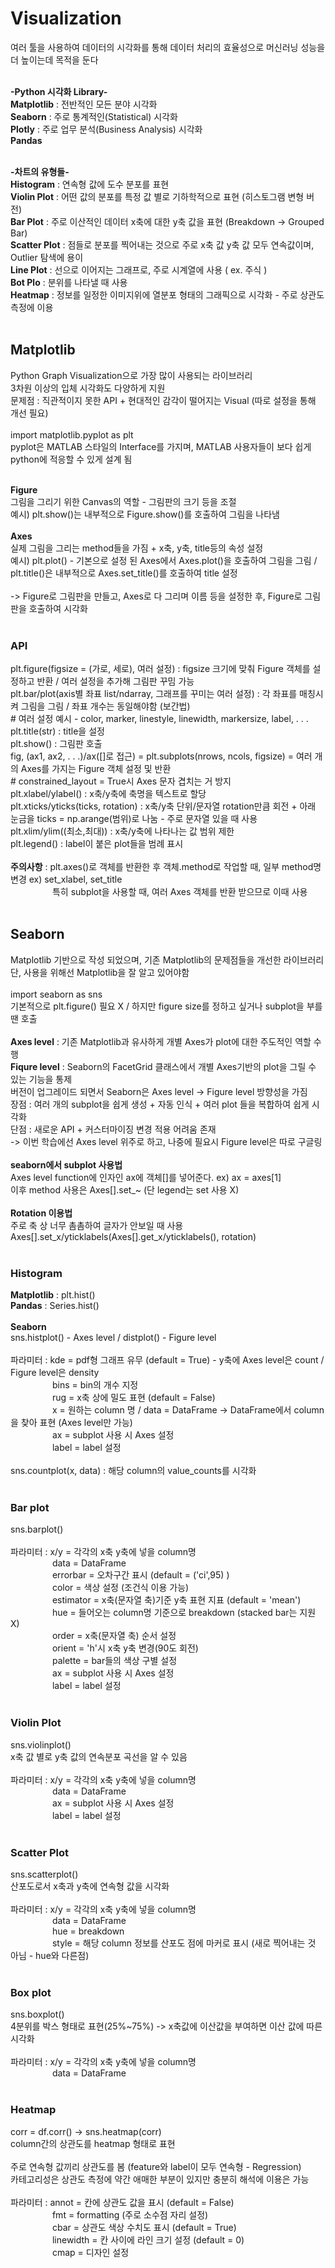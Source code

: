 # **Visualization**
여러 툴을 사용하여 데이터의 시각화를 통해 데이터 처리의 효율성으로 머신러닝 성능을 더 높이는데 목적을 둔다 </br></br>

**-Python 시각화 Library-** </br>
**Matplotlib** : 전반적인 모든 분야 시각화</br>
**Seaborn** : 주로 통계적인(Statistical) 시각화</br>
**Plotly** : 주로 업무 분석(Business Analysis) 시각화 </br>
**Pandas**</br></br>

**-차트의 유형들-** </br> 
**Histogram** : 연속형 값에 도수 분포를 표현</br>
**Violin Plot** : 어떤 값의 분포를 특정 값 별로 기하학적으로 표현 (히스토그램 변형 버전)</br> 
**Bar Plot** : 주로 이산적인 데이터 x축에 대한 y축 값을 표현 (Breakdown -> Grouped Bar)</br> 
**Scatter Plot** : 점들로 분포를 찍어내는 것으로 주로 x축 값 y축 값 모두 연속값이며, Outlier 탐색에 용이</br> 
**Line Plot** : 선으로 이어지는 그래프로, 주로 시계열에 사용 ( ex. 주식 )</br>
**Bot Plo** : 분위를 나타낼 때 사용 </br>
**Heatmap** : 정보를 일정한 이미지위에 열분포 형태의 그래픽으로 시각화 - 주로 상관도 측정에 이용 </br></br> 

## **Matplotlib**
Python Graph Visualization으로 가장 많이 사용되는 라이브러리 </br>
3차원 이상의 입체 시각화도 다양하게 지원</br>
문제점 : 직관적이지 못한 API + 현대적인 감각이 떨어지는 Visual (따로 설정을 통해 개선 필요) </br></br>
import matplotlib.pyplot as plt </br>
pyplot은 MATLAB 스타일의 Interface를 가지며, MATLAB 사용자들이 보다 쉽게 python에 적응할 수 있게 설계 됨</br></br>

**Figure** </br>
그림을 그리기 위한 Canvas의 역할 - 그림판의 크기 등을 조절</br>
예시\) plt.show()는 내부적으로 Figure.show()를 호출하여 그림을 나타냄
</br></br>
**Axes** </br>
실제 그림을 그리는 method들을 가짐 + x축, y축, title등의 속성 설정 </br>
예시\) plt.plot() - 기본으로 설정 된 Axes에서 Axes.plot()을 호출하여 그림을 그림 / plt.title()은 내부적으로 Axes.set_title()를 호출하여 title 설정</br></br>
-> Figure로 그림판을 만들고, Axes로 다 그리며 이름 등을 설정한 후, Figure로 그림판을 호출하여 시각화</br></br>

### **API**
plt.figure(figsize = (가로, 세로), 여러 설정) : figsize 크기에 맞춰 Figure 객체를 설정하고 반환 / 여러 설정을 추가해 그림판 꾸밈 가능</br>
plt.bar/plot(axis별 좌표 list/ndarray, 그래프를 꾸미는 여러 설정) : 각 좌표를 매칭시켜 그림을 그림 / 좌표 개수는 동일해야함 (보간법)</br>
\# 여러 설정 예시 - color, marker, linestyle, linewidth, markersize, label, . . .</br>
plt.title(str) : title을 설정 </br>
plt.show() : 그림판 호출</br>
fig, (ax1, ax2, . . .)/ax([]로 접근) = plt.subplots(nrows, ncols, figsize) = 여러 개의 Axes를 가지는 Figure 객체 설정 및 반환</br>
\# constrained_layout = True시 Axes 문자 겹치는 거 방지 </br>
plt.xlabel/ylabel() : x축/y축에 축명을 텍스트로 할당</br>
plt.xticks/yticks(ticks, rotation) : x축/y축 단위/문자열 rotation만큼 회전 + 아래 눈금을 ticks = np.arange(범위)로 나눔 - 주로 문자열 있을 때 사용 </br>
plt.xlim/ylim((최소,최대)) : x축/y축에 나타나는 값 범위 제한 </br>
plt.legend() : label이 붙은 plot들을 범례 표시 </br></br>
**주의사항** : plt.axes()로 객체를 반환한 후 객체.method로 작업할 때, 일부 method명 변경 ex) set_xlabel, set_title</br>
&nbsp;&nbsp;&nbsp;&nbsp;&nbsp;&nbsp;&nbsp;&nbsp;&nbsp;&nbsp;&nbsp;&nbsp;&nbsp;&nbsp;&nbsp;&nbsp;
특히 subplot을 사용할 때, 여러 Axes 객체를 반환 받으므로 이때 사용</br></br>

## **Seaborn**
Matplotlib 기반으로 작성 되었으며, 기존 Matplotlib의 문제점들을 개선한 라이브러리 </br>
단, 사용을 위해선 Matplotlib을 잘 알고 있어야함</br></br>
import seaborn as sns</br>
기본적으로 plt.figure() 필요 X / 하지만 figure size를 정하고 싶거나 subplot을 부를 땐 호출</br></br>
**Axes level** : 기존 Matplotlib과 유사하게 개별 Axes가 plot에 대한 주도적인 역할 수행 </br>
**Fiqure level** : Seaborn의 FacetGrid 클래스에서 개별 Axes기반의 plot을 그릴 수 있는 기능을 통제 </br>
버전이 업그레이드 되면서 Seaborn은 Axes level -> Figure level 방향성을 가짐</br>
장점 : 여러 개의 subplot을 쉽게 생성 + 자동 인식 + 여러 plot 들을 복합하여 쉽게 시각화</br>
단점 : 새로운 API + 커스터마이징 변경 적용 어려움 존재 </br>
-> 이번 학습에선 Axes level 위주로 하고, 나중에 필요시 Figure level은 따로 구글링</br></br>
**seaborn에서 subplot 사용법**</br>
Axes level function에 인자인 ax에 객체[]를 넣어준다. ex) ax = axes[1]</br>
이후 method 사용은 Axes[].set_~ (단 legend는 set 사용 X)</br></br>
**Rotation 이용법**</br>
주로 축 상 너무 촘촘하여 글자가 안보일 때 사용 </br>
Axes[].set_x/yticklabels(Axes[].get_x/yticklabels(), rotation)</br></br>

### **Histogram**
**Matplotlib** : plt.hist()</br>
**Pandas** : Series.hist() </br></br>
**Seaborn** </br>
sns.histplot() - Axes level / distplot() - Figure level</br></br>
파라미터 : kde = pdf형 그래프 유무 (default = True) - y축에 Axes level은 count / Figure level은 density</br>
&nbsp;&nbsp;&nbsp;&nbsp;&nbsp;&nbsp;&nbsp;&nbsp;&nbsp;&nbsp;&nbsp;&nbsp;&nbsp;&nbsp;&nbsp;&nbsp;
bins = bin의 개수 지정</br>
&nbsp;&nbsp;&nbsp;&nbsp;&nbsp;&nbsp;&nbsp;&nbsp;&nbsp;&nbsp;&nbsp;&nbsp;&nbsp;&nbsp;&nbsp;&nbsp;
rug = x축 상에 밀도 표현 (default = False)</br>
&nbsp;&nbsp;&nbsp;&nbsp;&nbsp;&nbsp;&nbsp;&nbsp;&nbsp;&nbsp;&nbsp;&nbsp;&nbsp;&nbsp;&nbsp;&nbsp;
x = 원하는 column 명 / data = DataFrame -> DataFrame에서 column을 찾아 표현 (Axes level만 가능)</br>
&nbsp;&nbsp;&nbsp;&nbsp;&nbsp;&nbsp;&nbsp;&nbsp;&nbsp;&nbsp;&nbsp;&nbsp;&nbsp;&nbsp;&nbsp;&nbsp;
ax = subplot 사용 시 Axes 설정</br>
&nbsp;&nbsp;&nbsp;&nbsp;&nbsp;&nbsp;&nbsp;&nbsp;&nbsp;&nbsp;&nbsp;&nbsp;&nbsp;&nbsp;&nbsp;&nbsp;
label = label 설정</br></br>
sns.countplot(x, data) : 해당 column의 value_counts를 시각화</br></br>

### **Bar plot**
sns.barplot()</br></br>
파라미터 : x/y = 각각의 x축 y축에 넣을 column명</br>
&nbsp;&nbsp;&nbsp;&nbsp;&nbsp;&nbsp;&nbsp;&nbsp;&nbsp;&nbsp;&nbsp;&nbsp;&nbsp;&nbsp;&nbsp;&nbsp;
data = DataFrame</br>
&nbsp;&nbsp;&nbsp;&nbsp;&nbsp;&nbsp;&nbsp;&nbsp;&nbsp;&nbsp;&nbsp;&nbsp;&nbsp;&nbsp;&nbsp;&nbsp;
errorbar = 오차구간 표시 (default = ('ci',95) )</br>
&nbsp;&nbsp;&nbsp;&nbsp;&nbsp;&nbsp;&nbsp;&nbsp;&nbsp;&nbsp;&nbsp;&nbsp;&nbsp;&nbsp;&nbsp;&nbsp;
color = 색상 설정 (조건식 이용 가능)</br>
&nbsp;&nbsp;&nbsp;&nbsp;&nbsp;&nbsp;&nbsp;&nbsp;&nbsp;&nbsp;&nbsp;&nbsp;&nbsp;&nbsp;&nbsp;&nbsp;
estimator = x축(문자열 축)기준 y축 표현 지표 (default = 'mean')</br>
&nbsp;&nbsp;&nbsp;&nbsp;&nbsp;&nbsp;&nbsp;&nbsp;&nbsp;&nbsp;&nbsp;&nbsp;&nbsp;&nbsp;&nbsp;&nbsp;
hue = 들어오는 column명 기준으로 breakdown (stacked bar는 지원 X)</br>
&nbsp;&nbsp;&nbsp;&nbsp;&nbsp;&nbsp;&nbsp;&nbsp;&nbsp;&nbsp;&nbsp;&nbsp;&nbsp;&nbsp;&nbsp;&nbsp;
order = x축(문자열 축) 순서 설정</br>
&nbsp;&nbsp;&nbsp;&nbsp;&nbsp;&nbsp;&nbsp;&nbsp;&nbsp;&nbsp;&nbsp;&nbsp;&nbsp;&nbsp;&nbsp;&nbsp;
orient = 'h'시 x축 y축 변경(90도 회전)</br>
&nbsp;&nbsp;&nbsp;&nbsp;&nbsp;&nbsp;&nbsp;&nbsp;&nbsp;&nbsp;&nbsp;&nbsp;&nbsp;&nbsp;&nbsp;&nbsp;
palette = bar들의 색상 구별 설정 </br>
&nbsp;&nbsp;&nbsp;&nbsp;&nbsp;&nbsp;&nbsp;&nbsp;&nbsp;&nbsp;&nbsp;&nbsp;&nbsp;&nbsp;&nbsp;&nbsp;
ax = subplot 사용 시 Axes 설정</br>
&nbsp;&nbsp;&nbsp;&nbsp;&nbsp;&nbsp;&nbsp;&nbsp;&nbsp;&nbsp;&nbsp;&nbsp;&nbsp;&nbsp;&nbsp;&nbsp;
label = label 설정</br></br>

### **Violin Plot**
sns.violinplot()</br>
x축 값 별로 y축 값의 연속분포 곡선을 알 수 있음</br></br>
파라미터 : x/y = 각각의 x축 y축에 넣을 column명</br>
&nbsp;&nbsp;&nbsp;&nbsp;&nbsp;&nbsp;&nbsp;&nbsp;&nbsp;&nbsp;&nbsp;&nbsp;&nbsp;&nbsp;&nbsp;&nbsp;
data = DataFrame</br>
&nbsp;&nbsp;&nbsp;&nbsp;&nbsp;&nbsp;&nbsp;&nbsp;&nbsp;&nbsp;&nbsp;&nbsp;&nbsp;&nbsp;&nbsp;&nbsp;
ax = subplot 사용 시 Axes 설정</br>
&nbsp;&nbsp;&nbsp;&nbsp;&nbsp;&nbsp;&nbsp;&nbsp;&nbsp;&nbsp;&nbsp;&nbsp;&nbsp;&nbsp;&nbsp;&nbsp;
label = label 설정 </br></br>

### **Scatter Plot**
sns.scatterplot()</br>
산포도로서 x축과 y축에 연속형 값을 시각화</br></br>
파라미터 : x/y = 각각의 x축 y축에 넣을 column명</br>
&nbsp;&nbsp;&nbsp;&nbsp;&nbsp;&nbsp;&nbsp;&nbsp;&nbsp;&nbsp;&nbsp;&nbsp;&nbsp;&nbsp;&nbsp;&nbsp;
data = DataFrame</br>
&nbsp;&nbsp;&nbsp;&nbsp;&nbsp;&nbsp;&nbsp;&nbsp;&nbsp;&nbsp;&nbsp;&nbsp;&nbsp;&nbsp;&nbsp;&nbsp;
hue = breakdown</br>
&nbsp;&nbsp;&nbsp;&nbsp;&nbsp;&nbsp;&nbsp;&nbsp;&nbsp;&nbsp;&nbsp;&nbsp;&nbsp;&nbsp;&nbsp;&nbsp;
style = 해당 column 정보를 산포도 점에 마커로 표시 (새로 찍어내는 것 아님 - hue와 다른점)</br></br>

### **Box plot**
sns.boxplot()</br>
4분위를 박스 형태로 표현(25%~75%) -> x축값에 이산값을 부여하면 이산 값에 따른 시각화</br></br>
파라미터 : x/y = 각각의 x축 y축에 넣을 column명</br>
&nbsp;&nbsp;&nbsp;&nbsp;&nbsp;&nbsp;&nbsp;&nbsp;&nbsp;&nbsp;&nbsp;&nbsp;&nbsp;&nbsp;&nbsp;&nbsp;
data = DataFrame</br></br>

### **Heatmap**
corr = df.corr() -> sns.heatmap(corr)</br>
column간의 상관도를 heatmap 형태로 표현</br></br>
주로 연속형 값끼리 상관도를 봄 (feature와 label이 모두 연속형 - Regression)</br>
카테고리성은 상관도 측정에 약간 애매한 부분이 있지만 충분히 해석에 이용은 가능</br></br>
파라미터 : annot = 칸에 상관도 값을 표시 (default = False)</br>
&nbsp;&nbsp;&nbsp;&nbsp;&nbsp;&nbsp;&nbsp;&nbsp;&nbsp;&nbsp;&nbsp;&nbsp;&nbsp;&nbsp;&nbsp;&nbsp;
fmt = formatting (주로 소수점 자리 설정)</br>
&nbsp;&nbsp;&nbsp;&nbsp;&nbsp;&nbsp;&nbsp;&nbsp;&nbsp;&nbsp;&nbsp;&nbsp;&nbsp;&nbsp;&nbsp;&nbsp;
cbar = 상관도 색상 수치도 표시 (default = True)</br>
&nbsp;&nbsp;&nbsp;&nbsp;&nbsp;&nbsp;&nbsp;&nbsp;&nbsp;&nbsp;&nbsp;&nbsp;&nbsp;&nbsp;&nbsp;&nbsp;
linewidth = 칸 사이에 라인 크기 설정 (default = 0)</br>
&nbsp;&nbsp;&nbsp;&nbsp;&nbsp;&nbsp;&nbsp;&nbsp;&nbsp;&nbsp;&nbsp;&nbsp;&nbsp;&nbsp;&nbsp;&nbsp;
cmap = 디자인 설정
